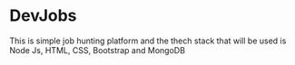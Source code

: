 # DevJobs
This is simple job hunting platform and the thech stack that will be used is Node Js, HTML, CSS, Bootstrap and MongoDB
